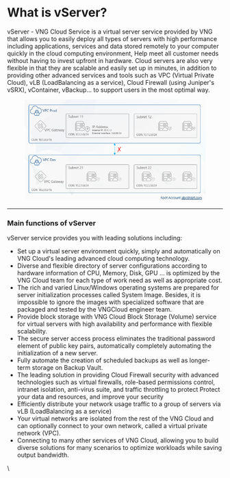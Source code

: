 # What is vServer?

vServer - VNG Cloud Service is a virtual server service provided by VNG that allows you to easily deploy all types of servers with high performance including applications, services and data stored remotely to your computer quickly in the cloud computing environment, Help meet all customer needs without having to invest upfront in hardware. Cloud servers are also very flexible in that they are scalable and easily set up in minutes, in addition to providing other advanced services and tools such as VPC (Virtual Private Cloud), vLB (LoadBalancing as a service), Cloud Firewall (using Juniper's vSRX), vContainer, vBackup... to support users in the most optimal way.

<figure><img src="../../.gitbook/assets/image.png" alt=""><figcaption></figcaption></figure>

***

### **Main functions of vServer** <a href="#whatisvserver-mainfunctionsofvserver" id="whatisvserver-mainfunctionsofvserver"></a>

vServer service provides you with leading solutions including:

* Set up a virtual server environment quickly, simply and automatically on VNG Cloud's leading advanced cloud computing technology.
* Diverse and flexible directory of server configurations according to hardware information of CPU, Memory, Disk, GPU ... is optimized by the VNG Cloud team for each type of work need as well as appropriate cost.
* The rich and varied Linux/Windows operating systems are prepared for server initialization processes called System Image. Besides, it is impossible to ignore the images with specialized software that are packaged and tested by the VNGCloud engineer team.
* Provide block storage with VNG Cloud Block Storage (Volume) service for virtual servers with high availability and performance with flexible scalability.
* The secure server access process eliminates the traditional password element of public key pairs, automatically completely automating the initialization of a new server.
* Fully automate the creation of scheduled backups as well as longer-term storage on Backup Vault.
* The leading solution in providing Cloud Firewall security with advanced technologies such as virtual firewalls, role-based permissions control, intranet isolation, anti-virus suite, and traffic throttling to protect Protect your data and resources, and improve your security
* Efficiently distribute your network usage traffic to a group of servers via vLB (LoadBalancing as a service)
* Your virtual networks are isolated from the rest of the VNG Cloud and can optionally connect to your own network, called a virtual private network (VPC).
* Connecting to many other services of VNG Cloud, allowing you to build diverse solutions for many scenarios to optimize workloads while saving output bandwidth.

\
